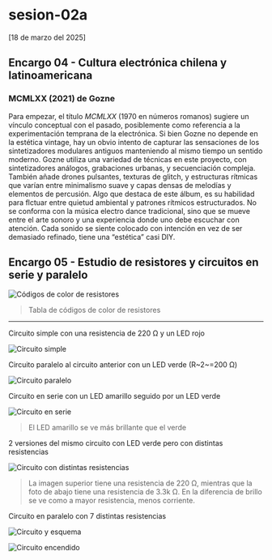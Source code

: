 # sesion-02a

[18 de marzo del 2025]

## Encargo 04 - Cultura electrónica chilena y latinoamericana

### MCMLXX (2021) de Gozne

Para empezar, el título *MCMLXX* (1970 en números romanos) sugiere un vínculo conceptual con el pasado, posiblemente como referencia a la experimentación temprana de la electrónica. Si bien Gozne no depende en la estética vintage, hay un obvio intento de capturar las sensaciones de los sintetizadores modulares antiguos manteniendo al mismo tiempo un sentido moderno.
Gozne utiliza una variedad de técnicas en este proyecto, con sintetizadores análogos, grabaciones urbanas, y secuenciación compleja. También añade drones pulsantes, texturas de glitch, y estructuras rítmicas que varían entre minimalismo suave y capas densas de melodías y elementos de percusión. Algo que destaca de este álbum, es su habilidad para flctuar entre quietud ambiental y patrones rítmicos estructurados. No se conforma con la música electro dance tradicional, sino que se mueve entre el arte sonoro y una experiencia donde uno debe escuchar con atención. Cada sonido se siente colocado con intención en vez de ser demasiado refinado, tiene una “estética” casi DIY.

## Encargo 05 - Estudio de resistores y circuitos en serie y paralelo

![Códigos de color de resistores](./archivos/2a_0.png)

> Tabla de códigos de color de resistores

***

Circuito simple con una resistencia de 220 Ω y un LED rojo

![Circuito simple](./archivos/2a_1.png)

Circuito paralelo al circuito anterior con un LED verde (R~2~=200 Ω)

![Circuito paralelo](./archivos/2a_2.png)

Circuito en serie con un LED amarillo seguido por un LED verde

![Circuito en serie](./archivos/2a_3.png)

> El LED amarillo se ve más brillante que el verde

2 versiones del mismo circuito con LED verde pero con distintas resistencias

![Circuito con distintas resistencias](./archivos/2a_4.png)

> La imagen superior tiene una resistencia de 220 Ω, mientras que la foto de abajo tiene una resistencia de 3.3k Ω. En la diferencia de brillo se ve como a mayor resistencia, menos corriente.

Circuito en paralelo con 7 distintas resistencias

![Circuito y esquema](./archivos/2a_5.png)

![Circuito encendido](./archivos/2a_6.png)
